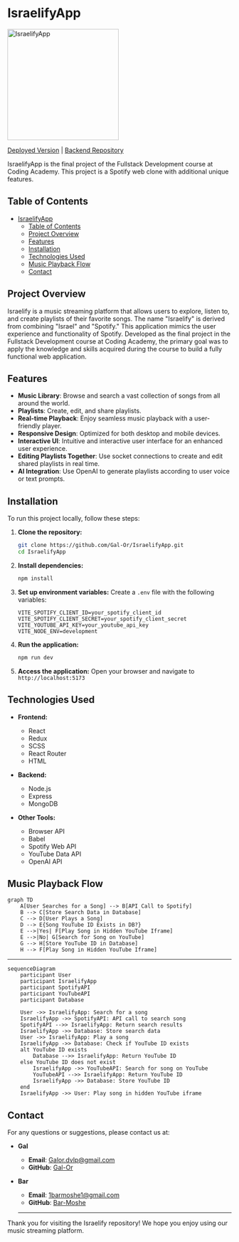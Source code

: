 # IsraelifyApp

<img src="https://github.com/Gal-Or/IsraelifyApp/assets/7868565/1d0e9429-e8fa-43db-8e26-58f1d2454238" alt="IsraelifyApp" width="250">

[Deployed Version](https://israelify.onrender.com/) | [Backend Repository](https://github.com/barmoshe/Israelify-backend)

IsraelifyApp is the final project of the Fullstack Development course at Coding Academy. This project is a Spotify web clone with additional unique features.

## Table of Contents
- [IsraelifyApp](#israelifyapp)
  - [Table of Contents](#table-of-contents)
  - [Project Overview](#project-overview)
  - [Features](#features)
  - [Installation](#installation)
  - [Technologies Used](#technologies-used)
  - [Music Playback Flow](#music-playback-flow)
  - [Contact](#contact)
  

## Project Overview

Israelify is a music streaming platform that allows users to explore, listen to, and create playlists of their favorite songs. The name "Israelify" is derived from combining "Israel" and "Spotify." This application mimics the user experience and functionality of Spotify. Developed as the final project in the Fullstack Development course at Coding Academy, the primary goal was to apply the knowledge and skills acquired during the course to build a fully functional web application.

## Features

- **Music Library**: Browse and search a vast collection of songs from all around the world.
- **Playlists**: Create, edit, and share playlists.
- **Real-time Playback**: Enjoy seamless music playback with a user-friendly player.
- **Responsive Design**: Optimized for both desktop and mobile devices.
- **Interactive UI**: Intuitive and interactive user interface for an enhanced user experience.
- **Editing Playlists Together**: Use socket connections to create and edit shared playlists in real time.
- **AI Integration**: Use OpenAI to generate playlists according to user voice or text prompts.

## Installation

To run this project locally, follow these steps:

1. **Clone the repository:**
    ```sh
    git clone https://github.com/Gal-Or/IsraelifyApp.git
    cd IsraelifyApp
    ```

2. **Install dependencies:**
    ```sh
    npm install
    ```

3. **Set up environment variables:**
    Create a `.env` file with the following variables:
    ```env
    VITE_SPOTIFY_CLIENT_ID=your_spotify_client_id
    VITE_SPOTIFY_CLIENT_SECRET=your_spotify_client_secret
    VITE_YOUTUBE_API_KEY=your_youtube_api_key
    VITE_NODE_ENV=development
    ```

4. **Run the application:**
    ```sh
    npm run dev
    ```

5. **Access the application:**
    Open your browser and navigate to `http://localhost:5173`

## Technologies Used

- **Frontend:**
  - React
  - Redux
  - SCSS
  - React Router
  - HTML

- **Backend:**
  - Node.js
  - Express
  - MongoDB
  
- **Other Tools:**
  - Browser API
  - Babel
  - Spotify Web API
  - YouTube Data API 
  - OpenAI API


## Music Playback Flow

```mermaid
graph TD
    A[User Searches for a Song] --> B[API Call to Spotify]
    B --> C[Store Search Data in Database]
    C --> D[User Plays a Song]
    D --> E{Song YouTube ID Exists in DB?}
    E -->|Yes| F[Play Song in Hidden YouTube Iframe]
    E -->|No| G[Search for Song on YouTube]
    G --> H[Store YouTube ID in Database]
    H --> F[Play Song in Hidden YouTube Iframe]
```

<hr> 

```mermaid
sequenceDiagram
    participant User
    participant IsraelifyApp
    participant SpotifyAPI
    participant YouTubeAPI
    participant Database

    User ->> IsraelifyApp: Search for a song
    IsraelifyApp ->> SpotifyAPI: API call to search song
    SpotifyAPI -->> IsraelifyApp: Return search results
    IsraelifyApp ->> Database: Store search data
    User ->> IsraelifyApp: Play a song
    IsraelifyApp ->> Database: Check if YouTube ID exists
    alt YouTube ID exists
        Database -->> IsraelifyApp: Return YouTube ID
    else YouTube ID does not exist
        IsraelifyApp ->> YouTubeAPI: Search for song on YouTube
        YouTubeAPI -->> IsraelifyApp: Return YouTube ID
        IsraelifyApp ->> Database: Store YouTube ID
    end
    IsraelifyApp ->> User: Play song in hidden YouTube iframe

```


## Contact

For any questions or suggestions, please contact us at:

- **Gal**
  - **Email**: Galor.dvlp@gmail.com
  - **GitHub**: [Gal-Or](https://github.com/Gal-Or)

- **Bar**
  - **Email**: 1barmoshe1@gmail.com
  - **GitHub**: [Bar-Moshe](https://github.com/barmoshe)

  ---

Thank you for visiting the Israelify repository! We hope you enjoy using our music streaming platform.

